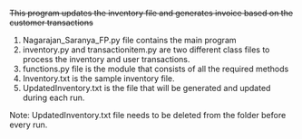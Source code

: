 ~~This program updates the inventory file and generates invoice based on the customer transactions~~

1. Nagarajan_Saranya_FP.py file contains the main program
2. inventory.py and transactionitem.py are two different class files to process the inventory and user transactions.
3. functions.py file is the module that consists of all the required methods 
4. Inventory.txt is the sample inventory file.
5. UpdatedInventory.txt is the file that will be generated and updated during each run.

Note: UpdatedInventory.txt file needs to be deleted from the folder before every run.
